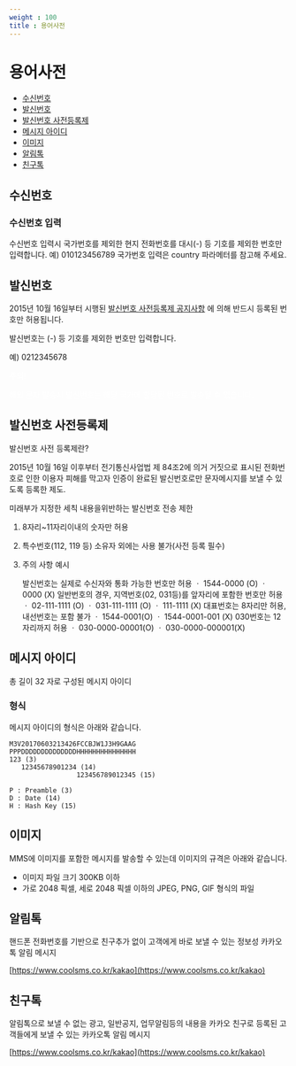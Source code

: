 ```yaml
---
weight : 100
title : 용어사전
---
```


# 용어사전

- [수신번호](/#수신번호)
- [발신번호](/#발신번호)
- [발신번호 사전등록제](/#발신번호-사전등록제)
- [메시지 아이디](/#메시지-아이디)
- [이미지](/#이미지)
- [알림톡](/#알림톡)
- [친구톡](/#친구톡)

## 수신번호

### 수신번호 입력
수신번호 입력시 국가번호를 제외한 현지 전화번호를 대시(-) 등 기호를 제외한 번호만 입력합니다. 예) 010123456789 국가번호 입력은 country 파라메터를 참고해 주세요.

## 발신번호
2015년 10월 16일부터 시행된 [발신번호 사전등록제 공지사항](https://www.coolsms.co.kr/notice/3070386) 에 의해 반드시 등록된 번호만 허용됩니다.

발신번호는 (-) 등 기호를 제외한 번호만 입력합니다.

예) 0212345678

<aside class="admonition warning">
	<div class="admonition-icon" style="display:inline-block">
    <span style="color:#fff; text-shadow:none; font-weight:bold">주의!</span>
	</div>	
	<div class="admonition-content" style="margin-top:10px">
    <p style="color:#fff; text-shadow:none">해외 문자 발송시 발신번호는 해당 국가에 할당된 번호로 발송될 수 있습니다.</p>
  </div>
</aside>


## 발신번호 사전등록제
발신번호 사전 등록제란?

2015년 10월 16일 이후부터 전기통신사업법 제 84조2에 의거 거짓으로 표시된 전화번호로 인한 이용자 피해를 막고자 인증이 완료된 발신번호로만 문자메시지를 보낼 수 있도록 등록한 제도.

미래부가 지정한 세칙 내용을위반하는 발신번호 전송 제한

1. 8자리~11자리이내의 숫자만 허용
2. 특수번호(112, 119 등) 소유자 외에는 사용 불가(사전 등록 필수)
3. 주의 사항 예시
 
   발신번호는 실제로 수신자와 통화 가능한 번호만 허용 ㆍ 1544-0000 (O) ㆍ 0000 (X) 일반번호의 경우, 지역번호(02, 031등)를 앞자리에 포함한 번호만 허용 ㆍ 02-111-1111 (O) ㆍ 031-111-1111 (O) ㆍ 111-1111 (X) 대표번호는 8자리만 허용, 내선번호는 포함 불가 ㆍ 1544-0001(O) ㆍ 1544-0001-001 (X) 030번호는 12자리까지 허용 ㆍ 030-0000-00001(O) ㆍ 030-0000-000001(X)

## 메시지 아이디
총 길이 32 자로 구성된 메시지 아이디

### 형식
메시지 아이디의 형식은 아래와 같습니다.

```syntax
M3V20170603213426FCCBJW1J3H9GAAG
PPPDDDDDDDDDDDDDDHHHHHHHHHHHHHHH
123 (3)
   12345678901234 (14)
                 123456789012345 (15)

P : Preamble (3)
D : Date (14)
H : Hash Key (15)
```

## 이미지
MMS에 이미지를 포함한 메시지를 발송할 수 있는데 이미지의 규격은 아래와 같습니다.

- 이미지 파일 크기 300KB 이하
- 가로 2048 픽셀, 세로 2048 픽셀 이하의 JPEG, PNG, GIF 형식의 파일


## 알림톡
핸드폰 전화번호를 기반으로 친구추가 없이 고객에게 바로 보낼 수 있는 정보성 카카오톡 알림 메시지

[https://www.coolsms.co.kr/kakao](https://www.coolsms.co.kr/kakao)

## 친구톡
알림톡으로 보낼 수 없는 광고, 일반공지, 업무알림등의 내용을 카카오 친구로 등록된 고객들에게 보낼 수 있는 카카오톡 알림 메시지

[https://www.coolsms.co.kr/kakao](https://www.coolsms.co.kr/kakao)
